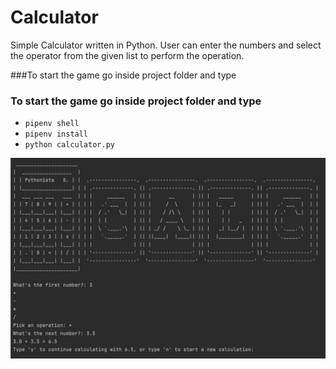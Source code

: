 # Calculator

Simple Calculator written in Python. User can enter the numbers and select the operator from the given list to perform the operation. 

###To start the game go inside project folder and type
### To start the game go inside project folder and type
* `pipenv shell`
* `pipenv install`
* `python calculator.py`

![](calculator.png)




